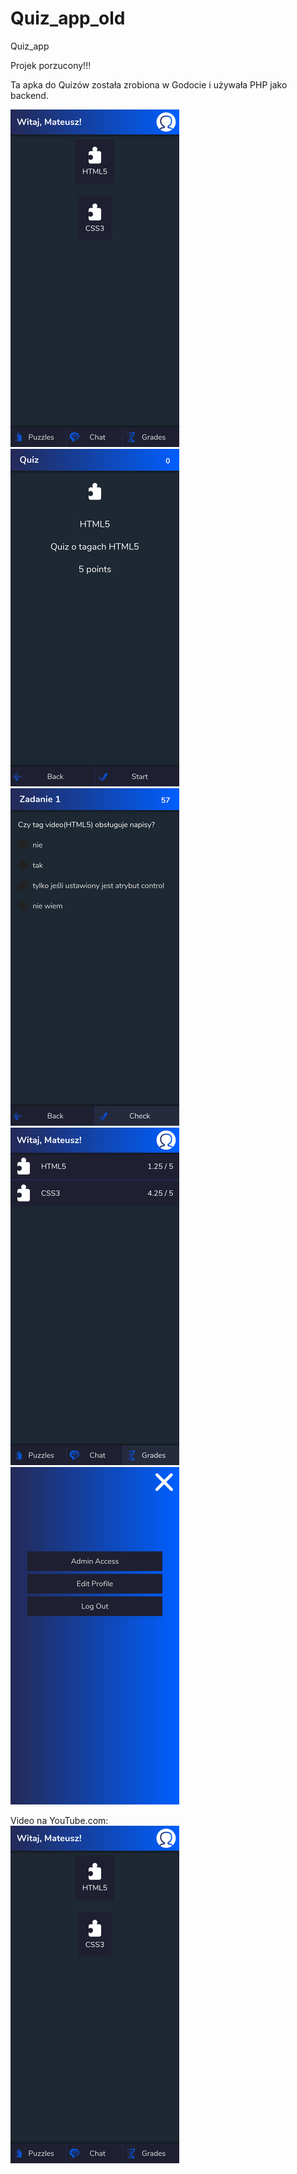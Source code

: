 # Quiz_app_old
Quiz_app

Projek porzucony!!!

Ta apka do Quizów została zrobiona w Godocie i używała PHP jako backend.

[![sample screenshot](README_assets/screenshot-s01.png)](README_assets/screenshot01.png)
[![sample screenshot](README_assets/screenshot-s02.png)](README_assets/screenshot02.png)
[![sample screenshot](README_assets/screenshot-s03.png)](README_assets/screenshot03.png)
[![sample screenshot](README_assets/screenshot-s04.png)](README_assets/screenshot04.png)
[![sample screenshot](README_assets/screenshot-s05.png)](README_assets/screenshot05.png)

Video na YouTube.com:
<br>
[![sample screenshot](README_assets/screenshot-s01.png)](https://youtu.be/sHNLZ00eUiY)

